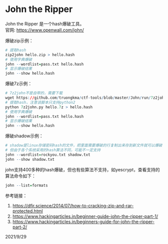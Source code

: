 # John the Ripper

John the Ripper 是一个hash爆破工具。  
官网: https://www.openwall.com/john/  

爆破zip示例：  
```r
# 提取hash
zip2john hello.zip > hello.hash
# 使用字典爆破
john --wordlist=pass.txt hello.hash
# 显示爆破结果
john --show hello.hash
```

爆破7z示例：  
```r
# 7z2john不是自带的，需要下载
wget https://github.com/truongkma/ctf-tools/blob/master/John/run/7z2john.py
# 提取hash，注意该脚本只支持python2
python 7z2john.py hello.7z > hello.hash
# 使用字典爆破
john --wordlist=pass.txt hello.hash
# 显示爆破结果
john --show hello.hash
```

爆破shadow示例：  
```r
# shadow是linux存储密码hash的文件，把里面需要爆破的行复制出来存到新文件就可以爆破了，不需要unshadow之类的工具
# 但由于各个系统采用的hash算法不同，可能不一定支持
john --wordlist=rockyou.txt shadow.txt
john --show shadow.txt
```

john支持400多种的hash爆破，但也有些算法不支持，如yescrypt，查看支持的算法命令如下：  
```r
john --list=formats
```


参考链接：  
1. https://dfir.science/2014/07/how-to-cracking-zip-and-rar-protected.html
2. https://www.hackingarticles.in/beginner-guide-john-the-ripper-part-1/
3. https://www.hackingarticles.in/beginners-guide-for-john-the-ripper-part-2/


2021/9/29  
